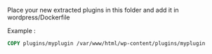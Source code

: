 Place your new extracted plugins in this folder and add it in wordpress/Dockerfile

Example :
``` Dockerfile
COPY plugins/myplugin /var/www/html/wp-content/plugins/myplugin
```
